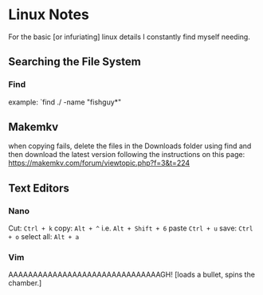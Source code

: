 # Linux Notes
For the basic [or infuriating] linux details I constantly find myself needing.

## Searching the File System

### Find
example: `find ./ -name "fishguy*"

## Makemkv
when copying fails, delete the files in the Downloads folder using find and then download the latest version following the instructions on this page: https://makemkv.com/forum/viewtopic.php?f=3&t=224

## Text Editors
### Nano
Cut: 		`Ctrl + k`
copy: 		`Alt + ^` i.e. `Alt + Shift + 6`
paste 		`Ctrl + u`
save: 		`Ctrl + o`
select all: `Alt + a`

### Vim
AAAAAAAAAAAAAAAAAAAAAAAAAAAAAAAGH! [loads a bullet, spins the chamber.]
